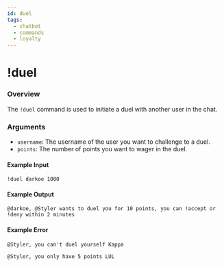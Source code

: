 ```yaml
---
id: duel
tags:
  - chatbot
  - commands
  - loyalty
---
```

# !duel

### Overview

The `!duel` command is used to initiate a duel with another user in the chat.

### Arguments

- `username`: The username of the user you want to challenge to a duel.
- `points`: The number of points you want to wager in the duel.

#### Example Input

```
!duel darkoe 1000
```

#### Example Output

```
@darkoe, @Styler wants to duel you for 10 points, you can !accept or !deny within 2 minutes 
```

#### Example Error

```
@Styler, you can't duel yourself Kappa 

@Styler, you only have 5 points LUL 
```
